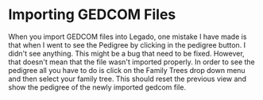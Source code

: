 # Importing GEDCOM Files #

When you import GEDCOM files into Legado, one mistake I have made is that when I went to see the Pedigree by clicking in the pedigree button. I didn't see anything. This might be a bug that need to be fixed.
However, that doesn't mean that the file wasn't  imported properly. In order to see the pedigree all you have to do is click on the Family Trees drop down menu and then select your family tree. This should reset the previous view and show the pedigree of the newly imported gedcom file.